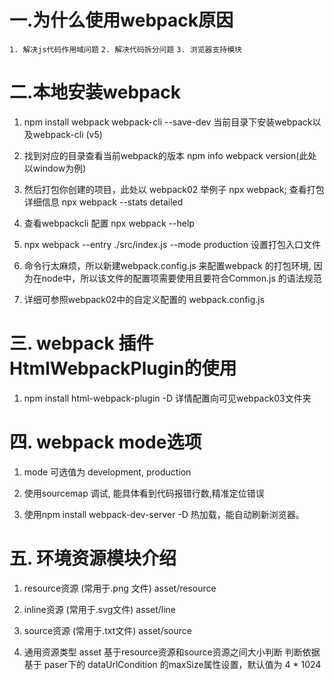 # 一.为什么使用webpack原因
`1. 解决js代码作用域问题`
`2. 解决代码拆分问题`
`3. 浏览器支持模块`

# 二.本地安装webpack

1.  npm install webpack webpack-cli --save-dev  当前目录下安装webpack以及webpack-cli (v5)

2. 找到对应的目录查看当前webpack的版本 npm info webpack version(此处以window为例)

3. 然后打包你创建的项目，此处以 webpack02 举例子  npx webpack; 查看打包详细信息  npx webpack --stats detailed

4. 查看webpackcli  配置 npx webpack --help

5. npx webpack --entry ./src/index.js --mode production 设置打包入口文件

6. 命令行太麻烦，所以新建webpack.config.js 来配置webpack 的打包环境, 因为在node中，所以该文件的配置项需要使用且要符合Common.js
   的语法规范
7. 详细可参照webpack02中的自定义配置的 webpack.config.js

# 三. webpack 插件 HtmlWebpackPlugin的使用
1. npm install html-webpack-plugin -D 详情配置向可见webpack03文件夹 


# 四. webpack mode选项
1. mode 可选值为 development, production

2. 使用sourcemap 调试, 能具体看到代码报错行数,精准定位错误

3. 使用npm install webpack-dev-server -D 热加载，能自动刷新浏览器。

# 五. 环境资源模块介绍

1. resource资源 (常用于.png 文件) asset/resource

2. inline资源 (常用于.svg文件) asset/line

3. source资源 (常用于.txt文件) asset/source

4. 通用资源类型  asset 基于resource资源和source资源之间大小判断
判断依据基于 paser下的 dataUrlCondition 的maxSize属性设置，默认值为 4 * 1024

